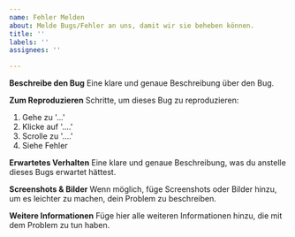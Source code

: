 ```yaml
---
name: Fehler Melden
about: Melde Bugs/Fehler an uns, damit wir sie beheben können.
title: ''
labels: ''
assignees: ''

---
```


**Beschreibe den Bug**
Eine klare und genaue Beschreibung über den Bug.

**Zum Reproduzieren**
Schritte, um dieses Bug zu reproduzieren:
1. Gehe zu '...'
2. Klicke auf '....'
3. Scrolle zu '....'
4. Siehe Fehler

**Erwartetes Verhalten**
Eine klare und genaue Beschreibung, was du anstelle dieses Bugs erwartet hättest.

**Screenshots & Bilder**
Wenn möglich, füge Screenshots oder Bilder hinzu, um es leichter zu machen, dein Problem zu beschreiben.

**Weitere Informationen**
Füge hier alle weiteren Informationen hinzu, die mit dem Problem zu tun haben.
